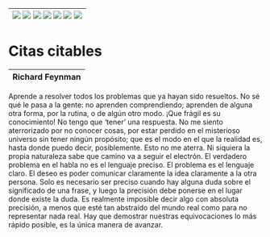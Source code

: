 <div align=right>

|[![](https://img.shields.io/badge/-Inicio-FFF?style=flat&logo=Emlakjet&logoColor=black)](/README.md) [![](https://img.shields.io/badge/-Introducción-FFF?style=flat)](/documentos/intro.md) [![](https://img.shields.io/badge/-Panorámica-FFF?style=flat)](/documentos/panorámica.md) [![](https://img.shields.io/badge/-Prompts-FFF?style=flat)](/documentos/prompts/README.md) [![](https://img.shields.io/badge/-Ingeniería_de_prompts-FFF?style=flat)](/documentos/ingenieriaDePrompts/README.md) [![](https://img.shields.io/badge/-Patrones-FFF?style=flat)](/documentos/ingenieriaDePrompts/patrones/README.md) [![](https://img.shields.io/badge/-Casos_de_uso-FFF?style=flat)](/documentos/casosDeUso/README.md)|
|-|

</div>

# Citas citables

|Richard Feynman
|-
Aprende a resolver todos los problemas que ya hayan sido resueltos.
No sé qué le pasa a la gente: no aprenden comprendiendo; aprenden de alguna otra forma, por la rutina, o de algún otro modo. ¡Que frágil es su conocimiento!
No tengo que ‘tener’ una respuesta. No me siento aterrorizado por no conocer cosas, por estar perdido en el misterioso universo sin tener ningún propósito; que es el modo en el que la realidad es, hasta donde puedo decir, posiblemente. Esto no me aterra.
Ni siquiera la propia naturaleza sabe que camino va a seguir el electrón.
El verdadero problema en el habla no es el lenguaje preciso. El problema es el lenguaje claro. El deseo es poder comunicar claramente la idea claramente a la otra persona. Solo es necesario ser preciso cuando hay alguna duda sobre el significado de una frase, y luego la precisión debe ponerse en el lugar donde existe la duda. Es realmente imposible decir algo con absoluta precisión, a menos que esté tan abstraído del mundo real como para no representar nada real.
Hay que demostrar nuestras equivocaciones lo más rápido posible, es la única manera de avanzar.

